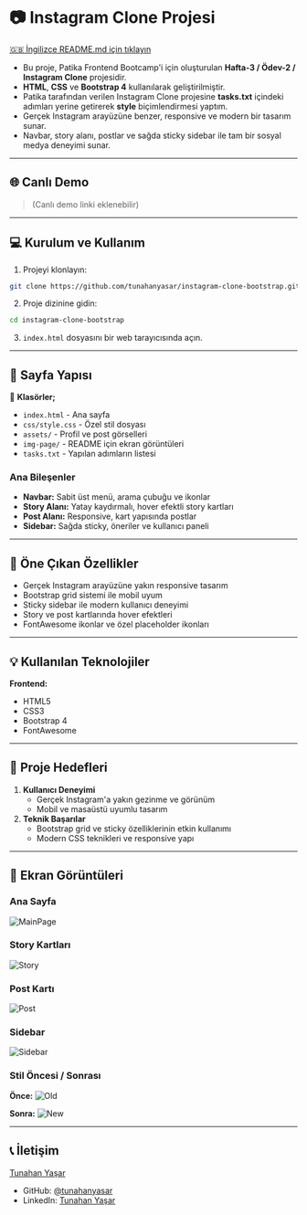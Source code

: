 # :camera: Instagram Clone Projesi

[🇬🇧 İngilizce README.md için tıklayın](./README.md)

* Bu proje, Patika Frontend Bootcamp'i için oluşturulan **Hafta-3 / Ödev-2 / Instagram Clone** projesidir.
* **HTML**, **CSS** ve **Bootstrap 4** kullanılarak geliştirilmiştir.
* Patika tarafından verilen Instagram Clone 
projesine **tasks.txt** içindeki adımları 
yerine getirerek **style** biçimlendirmesi 
yaptım.
* Gerçek Instagram arayüzüne benzer, responsive ve modern bir tasarım sunar.
* Navbar, story alanı, postlar ve sağda sticky sidebar ile tam bir sosyal medya deneyimi sunar.

---

## 🌐 Canlı Demo

> (Canlı demo linki eklenebilir)

---

## :computer: Kurulum ve Kullanım

1. Projeyi klonlayın:
```bash
git clone https://github.com/tunahanyasar/instagram-clone-bootstrap.git
```
2. Proje dizinine gidin:
```bash
cd instagram-clone-bootstrap
```
3. `index.html` dosyasını bir web tarayıcısında açın.

---

## 📜 Sayfa Yapısı

:open_file_folder: **Klasörler;**
* `index.html` - Ana sayfa
* `css/style.css` - Özel stil dosyası
* `assets/` - Profil ve post görselleri
* `img-page/` - README için ekran görüntüleri
* `tasks.txt` - Yapılan adımların listesi

### Ana Bileşenler
- **Navbar:** Sabit üst menü, arama çubuğu ve ikonlar
- **Story Alanı:** Yatay kaydırmalı, hover efektli story kartları
- **Post Alanı:** Responsive, kart yapısında postlar
- **Sidebar:** Sağda sticky, öneriler ve kullanıcı paneli

---

## :star2: Öne Çıkan Özellikler

- Gerçek Instagram arayüzüne yakın responsive tasarım
- Bootstrap grid sistemi ile mobil uyum
- Sticky sidebar ile modern kullanıcı deneyimi
- Story ve post kartlarında hover efektleri
- FontAwesome ikonlar ve özel placeholder ikonları

---

## 💡 Kullanılan Teknolojiler

**Frontend:**
* HTML5
* CSS3
* Bootstrap 4
* FontAwesome

---

## 🎯 Proje Hedefleri

1. **Kullanıcı Deneyimi**
   - Gerçek Instagram'a yakın gezinme ve görünüm
   - Mobil ve masaüstü uyumlu tasarım
2. **Teknik Başarılar**
   - Bootstrap grid ve sticky özelliklerinin etkin kullanımı
   - Modern CSS teknikleri ve responsive yapı

---

## 📸 Ekran Görüntüleri

### Ana Sayfa
![MainPage](./img-page/main-page-vs.png)

### Story Kartları
![Story](./img-page/story-vs.png)

### Post Kartı
![Post](./img-page/post-vs.png)

### Sidebar
![Sidebar](./img-page/sidebar-vs.png)

### Stil Öncesi / Sonrası
**Önce:**
![Old](./img-page/old-version.png)

**Sonra:**
![New](./img-page/new-version.png)

---

## 📞 İletişim

[Tunahan Yaşar](https://github.com/tunahanyasar)

* GitHub: [@tunahanyasar](https://github.com/tunahanyasar)
* LinkedIn: [Tunahan Yaşar](https://www.linkedin.com/in/tunahan-yasar/)


